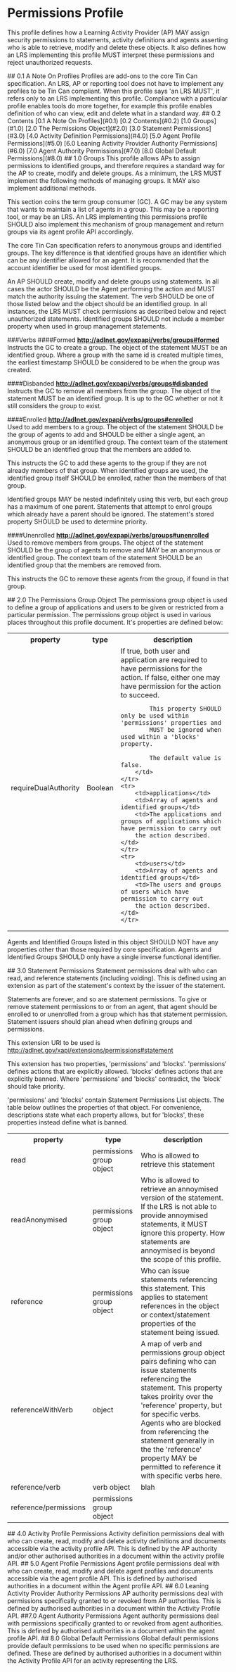 Permissions Profile
===================

This profile defines how a Learning Activity Provider (AP) MAY assign security 
permissions to statements, activity definitions and agents asserting who is able to
retrieve, modify and delete these objects. It also defines how an LRS implementing
this profile MUST interpret these permissions and reject unauthorized requests.

<a name="0.1" /> 
## 0.1 A Note On Profiles
Profiles are add-ons to the core Tin Can specification. An LRS, AP or reporting tool does not have to implement 
any profiles to be Tin Can compliant. When this profile says 'an LRS MUST', it refers only to an LRS implementing 
this profile. Compliance with a particular profile enables tools do more together, for example this profile enables 
definition of who can view, edit and delete what in a standard way.

<a name="0.2" /> 
## 0.2 Contents  
 [0.1 A Note On Profiles](#0.1)  
 [0.2 Contents](#0.2)  
[1.0 Groups](#1.0)    
[2.0 The Permissions Object](#2.0)  
[3.0 Statement Permissions](#3.0)  
[4.0 Activity Definition Permissions](#4.0)  
[5.0 Agent Profile Permissions](#5.0)  
[6.0 Leaning Activity Provider Authority Permissions](#6.0)  
[7.0 Agent Authority Permissions](#7.0)  
[8.0 Global Default Permissions](#8.0) 
 
<a name="1.0" />
## 1.0 Groups
This profile allows APs to assign permissions to identified groups, and therefore requires a standard way for the AP 
to create, modify and delete groups. As a minimum, the LRS MUST implement the following methods of managing groups. 
It MAY also implement additional methods.

This section coins the term group consumer (GC). A GC may be any system that wants to maintain a list of agents in a group.
This may be a reporting tool, or may be an LRS. An LRS implementing this permissions profile SHOULD also implement
this mechanism of group management and return groups via its agent profile API accordingly.

The core Tin Can specification refers to anonymous groups and identified groups. The key difference is that identified 
groups have an identifier which can be any identifier allowed for an agent. It is recommended that the account 
identifier be used for most identified groups. 

An AP SHOULD create, modify and delete groups using statements. In all cases the actor SHOULD be the Agent performing 
the action and MUST match the authority issuing the statement. The verb SHOULD be one of those listed below and the 
object should be an identified group. In all instances, the LRS MUST check permissions as described below and reject 
unauthorized statements. Identified groups SHOULD not include a member property when used in group management statements.  

###Verbs
####Formed
__http://adlnet.gov/expapi/verbs/groups#formed__  
Instructs the GC to create a group. The object of the statement MUST be an identified group. Where a group with the same id
is created multiple times, the earliest timestamp SHOULD be considered to be when the group was created. 

####Disbanded
__http://adlnet.gov/expapi/verbs/groups#disbanded__  
Instructs the GC to remove all members from the group. The object of the statement MUST be an identified group. It is up to 
the GC whether or not it still considers the group to exist.

####Enrolled
__http://adlnet.gov/expapi/verbs/groups#enrolled__  
Used to add members to a group. The object of the statement SHOULD be the group of agents to add and SHOULD be either 
a single agent, an anonymous group or an identified group. The context team of the statement SHOULD be an identified 
group that the members are added to. 

This instructs the GC to add these agents to the group if they are not already members of that group. When identified groups are 
used, the identified group itself SHOULD be enrolled, rather than the members of that group. 

Identified groups MAY be nested indefinitely using this verb, but each group has a maximum of one parent. Statements that attempt to enrol 
groups which already have a parent should be ignored. The statement's stored property SHOULD be used to determine priority. 

####Unenrolled
__http://adlnet.gov/expapi/verbs/groups#unenrolled__  
Used to remove members from groups. The object of the statement SHOULD be the group of agents to remove and MAY be 
an anonymous or identified group. The context team of the statement SHOULD be an identified group that the members 
are removed from.

This instructs the GC to remove these agents from the group, if found in that group. 

<a name="2.0" /> 
## 2.0 The Permissions Group Object
The permissions group object is used to define a group of applications and 
users to be given or restricted from a particular permission. The permissions group object is used 
in various places throughout this profile document. It's properties are defined below:

<table>
	<tr>
		<th>property</th>
		<th>type</th>
		<th>description</th>
	</tr>
	<tr>
		<td>requireDualAuthority</td>
		<td>Boolean</td>
		<td>
			If true, both user and application are required to have 
			permissions for the action. If false, either one may have permission
			for the action to succeed. 
			
			This property SHOULD only be used within 'permissions' properties and
			MUST be ignored when used within a 'blocks' property.
			
			The default value is false. 
		</td>
	</tr>
	<tr>
		<td>applications</td>
		<td>Array of agents and identified groups</td>
		<td>The applications and groups of applications which have permission to carry out 
		the action described.</td>
	</tr>
	<tr>
		<td>users</td>
		<td>Array of agents and identified groups</td>
		<td>The users and groups of users which have permission to carry out 
		the action described.</td>
	</tr>
</table>

Agents and Identified Groups listed in this object SHOULD NOT have any properties other than
those required by core specification. Agents and Identified Groups SHOULD only have a single 
inverse functional identifier. 

<a name="3.0" /> 
## 3.0 Statement Permissions
Statement permissions deal with who can read, and reference statements (including voiding). 
This is defined using an extension as part of the statement's context by the issuer of the statement.

Statements are forever, and so are statement permissions. To give or remove statement permissions 
to or from an agent, that agent should be enrolled to or unenrolled from a group which has that statement
permission. Statement issuers should plan ahead when defining groups and permissions.

This extension URI to be used is http://adlnet.gov/xapi/extensions/permissions#statement

This extension has two properties, 'permissions' and 'blocks'. 'permissions' defines actions that
are explicitly allowed. 'blocks' defines actions that are explicitly banned. Where 'permissions'
and 'blocks' contradict, the 'block' should take priority.

'permissions' and 'blocks' contain Statement Permissions List objects. The table below outlines the 
properties of that object. For convenience, descriptions state what each property allows, but for 
'blocks', these properties instead define what is banned. 

<table>
	<tr>
		<th>property</th>
		<th>type</th>
		<th>description</th>
	</tr>
	<tr>
		<td>read</td>
		<td>permissions group object</td>
		<td>Who is allowed to retrieve this statement</td>
	</tr>
	<tr>
		<td>readAnonymised</td>
		<td>permissions group object</td>
		<td>Who is allowed to retrieve an annoymised version of the statement. 
		If the LRS is not able to provide annoymised statements, it MUST ignore
		this property. How statements are annoymised is beyond the scope of this 
		profile.</td>
	</tr>
	<tr>
		<td>reference</td>
		<td>permissions group object</td>
		<td>Who can issue statements referencing this statement. This applies to
		statement references in the object or context/statement properties of the
		statement being issued. 
		</td>
	</tr>
	<tr>
		<td>referenceWithVerb</td>
		<td>object</td>
		<td>A map of verb and permissions group object pairs defining who
		can issue statements referencing the statement. This property takes proirity
		over the 'reference' property, but for specific verbs. Agents who are blocked
		from referencing the statement generally in the the 'reference' property
		MAY be permitted to reference it with specific verbs here.</td>
	</tr>
	<tr>
		<td>reference/verb</td>
		<td>verb object</td>
		<td>blah</td>
	</tr>
	<tr>
		<td>reference/permissions</td>
		<td>permissions group object</td>
		<td></td>
	</tr>
</table>

<a name="4.0" /> 
## 4.0 Activity Profile Permissions
Activity definition permissions deal with who can create, read, modify and delete activity definitions and documents
accessible via the activity profile API. This is defined by the AP authority and/or other authorised authorities 
in a document within the activity profile API.

<a name="5.0" /> 
## 5.0 Agent Profile Permissions
Agent profile permissions deal with who can create, read, modify and delete agent profiles and documents accessible
via the agent profile API. This is defined by authorised authorities in a document within the Agent profile API.

<a name="6.0" /> 
## 6.0 Leaning Activity Provider Authority Permissions
AP authority permissions deal with permissions specifically granted to or revoked from AP authorities. This is defined 
by authorised authorities in a document within the Activity Profile API.

<a name="7.0" /> 
##7.0 Agent Authority Permissions
Agent authority permissions deal with permissions specifically granted to or revoked from agent authorities. 
This is defined by authorised authorities in a document within the agent profile API.

<a name="8.0" /> 
## 8.0 Global Default Permissions
Global default permissions provide default permissions to be used when no specific permissions are defined. These are
defined by authorised authorities in a document within the Activity Profile API for an activity representing the LRS.
